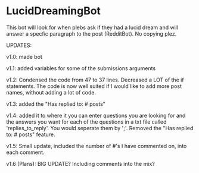 # LucidDreamingBot
This bot will look for when plebs ask if they had a lucid dream and will answer a specfic paragraph to the post (RedditBot).
No copying plez.

UPDATES:

v1.0: made bot

v1.1: added variables for some of the submissions arguments

v1.2: Condensed the code from 47 to 37 lines. Decreased a LOT of the if statements. The code is now well suited if I would like to add more post names, without adding a lot of code.

v1.3: added the "Has replied to: # posts"

v1.4: added it to where it you can enter questions you are looking for and the answers you want for each of the questions in a txt file called 'replies_to_reply'. You would seperate them by ';'. Removed the "Has replied to: # posts" feature.

v1.5: Small update, included the number of #'s I have commented on, into each comment.

v1.6 (Plans): BIG UPDATE? Including comments into the mix?

